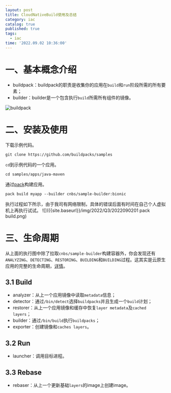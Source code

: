 ```yaml
---
layout: post
title: CloudNativeBuild使用及总结
category: iac
catalog: true
published: true
tags:
  - iac
time: '2022.09.02 10:36:00'
---
```

# 一、基本概念介绍
- buildpack：buildpack的职责是收集你的应用在`build`和`run`阶段所需的所有要素；
- builder：builder是一个包含执行`build`所需所有组件的镜像。

![buildpack](https://d2908q01vomqb2.cloudfront.net/fe2ef495a1152561572949784c16bf23abb28057/2021/09/16/Buildpacks_img1.jpg)

# 二、安装及使用
下载示例代码。
```
git clone https://github.com/buildpacks/samples
```
`cd`到示例代码的一个应用。
```
cd samples/apps/java-maven
```
通过[pack](https://buildpacks.io/docs/tools/pack/)构建应用。
```
pack build myapp --builder cnbs/sample-builder:bionic
```
执行过程如下所示，由于我司有网络限制，具体的错误后面有时间在自己个人虚拟机上再执行试试。
![]({{site.baseurl}}/img/2022/Q3/2022090201 pack build.png)

# 三、生命周期
从上面的执行图中除了拉取`cnbs/sample-builder`构建容器外，你会发现还有`ANALYZING`、`DETECTING`、`RESTORING`、`BUILDING`和`BUILDING`过程。这其实是云原生应用的完整的生命周期，[详情](https://github.com/buildpacks/lifecycle)。
## 3.1 Build
- analyzer：从上一个应用镜像中读取`metadata`信息；
- detector：通过`/bin/detect`选择`buildpacks`并且生成一个`build`计划；
- restorer：从上一个应用镜像和缓存中恢复`layer metadata`及`cached layers`；
- builder：通过`/bin/build`执行`buildpacks`；
- exporter：创建镜像和`caches layers`。
## 3.2 Run
- launcher：调用目标进程。
## 3.3 Rebase
- rebaser：从上一个更新基础`layers`的image上创建image。